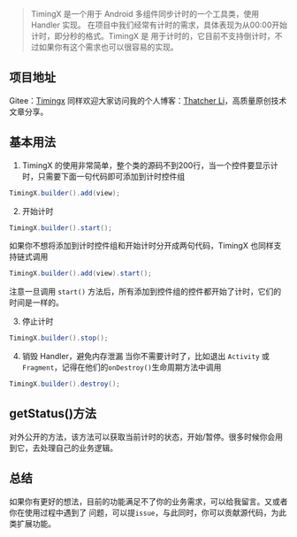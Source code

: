 > TimingX 是一个用于 Android 多组件同步计时的一个工具类，使用 Handler 实现。
在项目中我们经常有计时的需求，具体表现为从00:00开始计时，即分秒的格式。TimingX 是
用于计时的，它目前不支持倒计时，不过如果你有这个需求也可以很容易的实现。

## 项目地址
Gitee：[Timingx](https://gitee.com/lishu1108/android_study/blob/master/helper/src/main/java/cn/blogss/helper/TimingX.java)
同样欢迎大家访问我的个人博客：[Thatcher Li](www.blogss.cn)，高质量原创技术文章分享。

## 基本用法
1. TimingX 的使用非常简单，整个类的源码不到200行，当一个控件要显示计时，只需要下面一句代码即可添加到计时控件组
```java
TimingX.builder().add(view);
```

2. 开始计时
```java
TimingX.builder().start();
```
如果你不想将添加到计时控件组和开始计时分开成两句代码，TimingX 也同样支持链式调用
```java
TimingX.builder().add(view).start();
```
注意一旦调用 `start()` 方法后，所有添加到控件组的控件都开始了计时，它们的时间是一样的。

3. 停止计时
```java
TimingX.builder().stop();
```
4. 销毁 Handler，避免内存泄漏
当你不需要计时了，比如退出 `Activity` 或 `Fragment`，记得在他们的`onDestroy()`生命周期方法中调用
```java
TimingX.builder().destroy();
```

## getStatus()方法
对外公开的方法，该方法可以获取当前计时的状态，开始/暂停。很多时候你会用到它，去处理自己的业务逻辑。

## 总结
如果你有更好的想法，目前的功能满足不了你的业务需求，可以给我留言。又或者你在使用过程中遇到了
问题，可以提`issue`，与此同时，你可以贡献源代码，为此类扩展功能。
